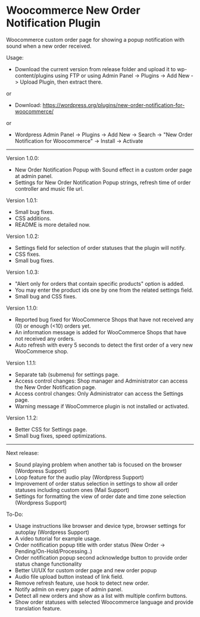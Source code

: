 # Woocommerce New Order Notification Plugin

Woocommerce custom order page for showing a popup notification with sound when a new order received. 

Usage: 

- Download the current version from release folder and upload it to wp-content/plugins using FTP or using Admin Panel -> Plugins -> Add New -> Upload Plugin, then extract there.

or

- Download: https://wordpress.org/plugins/new-order-notification-for-woocommerce/

or

- Wordpress Admin Panel -> Plugins -> Add New -> Search -> "New Order Notification for Woocommerce" -> Install -> Activate

---

Version 1.0.0:

- New Order Notification Popup with Sound effect in a custom order page at admin panel.
- Settings for New Order Notification Popup strings, refresh time of order controller and music file url.

Version 1.0.1:

- Small bug fixes.
- CSS additions.
- README is more detailed now.

Version 1.0.2:

- Settings field for selection of order statuses that the plugin will notify.
- CSS fixes.
- Small bug fixes.

Version 1.0.3:

- "Alert only for orders that contain specific products" option is added.
- You may enter the product ids one by one from the related settings field.
- Small bug and CSS fixes.

Version 1.1.0:

- Reported bug fixed for WooCommerce Shops that have not received any (0) or enough (<10) orders yet.
- An information message is added for WooCommerce Shops that have not received any orders.
- Auto refresh with every 5 seconds to detect the first order of a very new WooCommerce shop.

Version 1.1.1:

- Separate tab (submenu) for settings page.
- Access control changes: Shop manager and Administrator can access the New Order Notification page.
- Access control changes: Only Administrator can access the Settings page.
- Warning message if WooCommerce plugin is not installed or activated.

Version 1.1.2:

- Better CSS for Settings page.
- Small bug fixes, speed optimizations.

---

Next release:

- Sound playing problem when another tab is focused on the browser (Wordpress Support)
- Loop feature for the audio play (Wordpress Support)
- Improvement of order status selection in settings to show all order statuses including custom ones (Mail Support)
- Settings for formatting the view of order date and time zone selection (Wordpress Support)


To-Do: 
- Usage instructions like browser and device type, browser settings for autoplay (Wordpress Support)
- A video tutorial for example usage.
- Order notification popup title with order status (New Order -> Pending/On-Hold/Processing..)
- Order notification popup second acknowledge button to provide order status change functionality
- Better UI/UX for custom order page and new order popup
- Audio file upload button instead of link field.
- Remove refresh feature, use hook to detect new order.
- Notify admin on every page of admin panel.
- Detect all new orders and show as a list with multiple confirm buttons.
- Show order statuses with selected Woocommerce language and provide translation feature.
